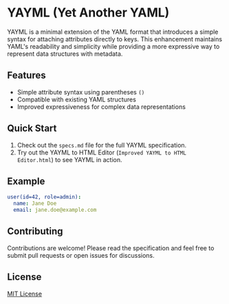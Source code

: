 # YAYML (Yet Another YAML)

YAYML is a minimal extension of the YAML format that introduces a simple syntax for attaching attributes directly to keys. This enhancement maintains YAML's readability and simplicity while providing a more expressive way to represent data structures with metadata.

## Features

- Simple attribute syntax using parentheses `()`
- Compatible with existing YAML structures
- Improved expressiveness for complex data representations

## Quick Start

1. Check out the `specs.md` file for the full YAYML specification.
2. Try out the YAYML to HTML Editor (`Improved YAYML to HTML Editor.html`) to see YAYML in action.

## Example

```yaml
user(id=42, role=admin):
  name: Jane Doe
  email: jane.doe@example.com
```

## Contributing

Contributions are welcome! Please read the specification and feel free to submit pull requests or open issues for discussions.

## License

[MIT License](LICENSE)
